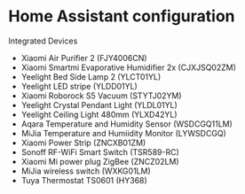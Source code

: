 # Home Assistant configuration

Integrated Devices

- Xiaomi Air Purifier 2 (FJY4006CN)
- Xiaomi Smartmi Evaporative Humidifier 2x (CJXJSQ02ZM)
- Yeelight Bed Side Lamp 2 (YLCT01YL)
- Yeelight LED stripe (YLDD01YL)
- Xiaomi Roborock S5 Vacuum (STYTJ02YM)
- Yeelight Crystal Pendant Light (YLDL01YL)
- Yeelight Ceiling Light 480mm (YLXD42YL)
- Aqara Temperature and Humidity Sensor (WSDCGQ11LM)
- MiJia Temperature and Humiidity Monitor (LYWSDCGQ)
- Xiaomi Power Strip (ZNCXB01ZM)
- Sonoff RF-WiFi Smart Switch (TSR589-RC)
- Xiaomi Mi power plug ZigBee (ZNCZ02LM)
- MiJia wireless switch (WXKG01LM)
- Tuya Thermostat TS0601 (HY368)
